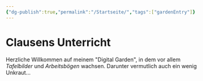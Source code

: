 ```yaml
---
{"dg-publish":true,"permalink":"/Startseite/","tags":["gardenEntry"]}
---
```


# Clausens Unterricht

Herzliche Willkommen auf meinem "Digital Garden", in dem vor allem *Tafelbilder* und *Arbeitsbögen* wachsen. Darunter vermutlich auch ein wenig Unkraut...